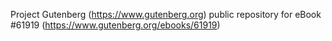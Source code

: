 Project Gutenberg (https://www.gutenberg.org) public repository for eBook #61919 (https://www.gutenberg.org/ebooks/61919)
